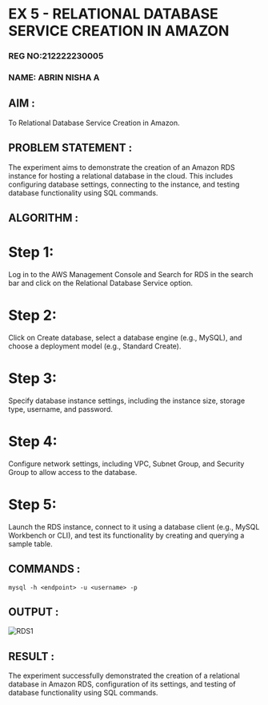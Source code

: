 # EX 5 - RELATIONAL DATABASE SERVICE CREATION IN AMAZON

### REG NO:212222230005
### NAME: ABRIN NISHA A

## AIM :

To Relational Database Service Creation in Amazon.

## PROBLEM STATEMENT :

 The experiment aims to demonstrate the creation of an Amazon RDS instance for hosting a relational database in the cloud. This includes configuring database settings, connecting to the instance, and testing database functionality using SQL commands.

## ALGORITHM :

# Step 1:
Log in to the AWS Management Console and Search for RDS in the search bar and click on the Relational Database Service option.

# Step 2:
Click on Create database, select a database engine (e.g., MySQL), and choose a deployment model (e.g., Standard Create).

# Step 3:
Specify database instance settings, including the instance size, storage type, username, and password.

# Step 4:
Configure network settings, including VPC, Subnet Group, and Security Group to allow access to the database.

# Step 5:
Launch the RDS instance, connect to it using a database client (e.g., MySQL Workbench or CLI), and test its functionality by creating and querying a sample table.

## COMMANDS :

```
mysql -h <endpoint> -u <username> -p

```

## OUTPUT :

![RDS1](https://github.com/user-attachments/assets/aa6370b6-6a46-4c4a-8a98-a212d0122bb2)


## RESULT :

The experiment successfully demonstrated the creation of a relational database in Amazon RDS, configuration of its settings, and testing of database functionality using SQL commands. 

 

